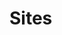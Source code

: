# Sites

<template v-for="cat in categoryList" :key="cat">
  <h2 class="cat-title">{{ cat }}</h2>
  <div class="rule-item" v-for="item in rulesMap[cat].items">
    <a :href="item.link" target="_blank">{{item.name}} - {{item.link}}</a>
  </div>
</template>

<script setup>
import { rulesMap } from '@temp/rules-map.js';
const categoryList = Object.keys(rulesMap).sort();
</script>

<style>
.cat-title {
  margin-bottom: 40px;
}
.rule-item {
  margin-bottom: 10px;
}
</style>
